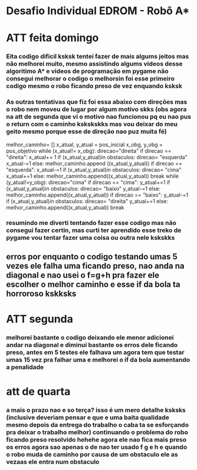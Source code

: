 # Desafio Individual EDROM - Robô A*
# ATT feita domingo
### Eita codigo dificil ksksk tentei fazer de mais algums jeitos mas não melhorei muito, mesmo assistindo algums videos desse algoritimo A* e videos de programação em pygame não consegui melhorar o codigo o melhorsin foi esse primeiro codigo mesmo o robo ficando preso de vez enquando ksksk
### As outras tentativas que fiz foi essa abaixo com direções mas o robo nem moveu de lugar por algum motivo skks (obs agora na att de segunda que vi o motivo nao funcionou pq eu nao pus o return com o caminho kskskskks mas vou deixar do meu geito mesmo porque esse de direção nao puz muita fé)
 melhor_caminho= []
    x_atual, y_atual = pos_inicial 
    x_obg, y_obg = pos_objetivo
    while (x_atual!= x_obg):
        direcao="direita"
        if direcao == "direita":
            x_atual+= 1
            if (x_atual,y_atual)in obstaculos:
                direcao= "esquerda"
                x_atual-=1
            else:
                melhor_caminho.append ((x_atual,y_atual))
        if direcao == "esquerda":
            x_atual-=1
            if (x_atual,y_atual)in obstaculos:
                direcao= "cima"
                x_atual+=1
            else:
                melhor_caminho.append((x_atual,y_atual))
        break
    while (y_atual!=y_obg):
        direcao="cima"
        if direcao == "cima":
            y_atual+=1
            if (x_atual,y_atual)in obstaculos:
                direcao= "baixo"
                y_atual-=1
            else:
                melhor_caminho.append((x_atual,y_atual))
        if direcao == "baixo":
            y_atual-=1
            if (x_atual,y_atual)in obstaculos:
                direcao= "direita"
                y_atual+=1
            else:
                melhor_caminho.append((x_atual,y_atual))
        break
### resumindo me diverti tentando fazer esse codigo mas não consegui fazer certin, mas curti ter aprendido esse treko de pygame vou tentar fazer uma coisa ou outra nele kskskks
## erros por enquanto o codigo testando umas 5 vezes ele falha uma ficando preso, nao anda na diagonal e nao usei o f=g+h pra fazer ele escolher o melhor caminho e esse if da bola ta horroroso kskksks
# ATT segunda
### melhorei bastante o codigo deixando ele menor adicionei andar na diagonal e diminui bastante os erros dele ficando preso, antes em 5 testes ele falhava um agora tem que testar umas 15 vez pra falhar uma e melhorei o if da bola aumentando a penalidade

# att de quarta
### a mais o prazo nao e so terça? isso é um mero detalhe ksksks (inclusive deveriam pensar e que e uma baita qualidade mesmo depois da entrega do trabalho o caba ta se esforçando pra deixar o trabalho melhor) continuando o problema do robo ficando preso resolvido hehehe agora ele nao fica mais preso os erros agora sao apenas o de nao ter usado f g e h e quando o robo muda de caminho por causa de um obstaculo ele as vezaas ele entra num obstaculo

